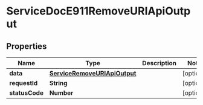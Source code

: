 

# ServiceDocE911RemoveURIApiOutput


## Properties

| Name | Type | Description | Notes |
|------------ | ------------- | ------------- | -------------|
|**data** | [**ServiceRemoveURIApiOutput**](ServiceRemoveURIApiOutput.md) |  |  [optional] |
|**requestId** | **String** |  |  [optional] |
|**statusCode** | **Number** |  |  [optional] |



